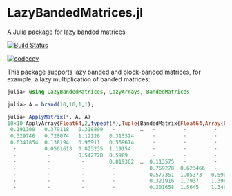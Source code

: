 # LazyBandedMatrices.jl
A Julia package for lazy banded matrices

[![Build Status](https://github.com/JuliaMatrices/LazyBandedMatrices.jl/workflows/CI/badge.svg)](https://github.com/JuliaMatrices/LazyBandedMatrices.jl/actions)

[![codecov](https://codecov.io/gh/JuliaMatrices/LazyBandedMatrices.jl/branch/master/graph/badge.svg)](https://codecov.io/gh/JuliaMatrices/LazyBandedMatrices.jl)

This package supports lazy banded and block-banded matrices, for example, a lazy multiplication of banded matrices:

```julia
julia> using LazyBandedMatrices, LazyArrays, BandedMatrices

julia> A = brand(10,10,1,1);

julia> ApplyMatrix(*, A, A)
10×10 ApplyArray{Float64,2,typeof(*),Tuple{BandedMatrix{Float64,Array{Float64,2},Base.OneTo{Int64}},BandedMatrix{Float64,Array{Float64,2},Base.OneTo{Int64}}}}:
 0.191109   0.379118   0.318899   ⋅        …   ⋅         ⋅         ⋅      
 0.329746   0.728074   1.12126   0.315324      ⋅         ⋅         ⋅      
 0.0341854  0.138194   0.95911   0.569674      ⋅         ⋅         ⋅      
  ⋅         0.0561613  0.823235  1.19154       ⋅         ⋅         ⋅      
  ⋅          ⋅         0.542728  0.5989        ⋅         ⋅         ⋅      
  ⋅          ⋅          ⋅        0.819362  …  0.113575   ⋅         ⋅      
  ⋅          ⋅          ⋅         ⋅           0.769278  0.623466   ⋅      
  ⋅          ⋅          ⋅         ⋅           0.577351  1.05373   0.590068
  ⋅          ⋅          ⋅         ⋅           0.321916  1.7937    1.39854 
  ⋅          ⋅          ⋅         ⋅           0.201658  1.5645    1.3461  
```